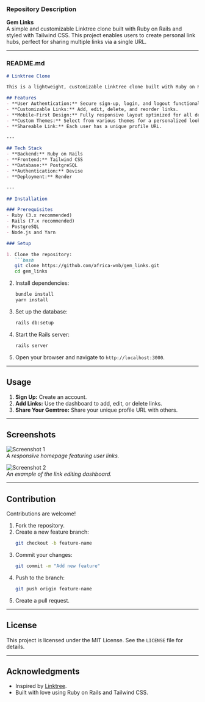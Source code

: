 ### Repository Description

**Gem Links**  
A simple and customizable Linktree clone built with Ruby on Rails and styled with Tailwind CSS. This project enables users to create personal link hubs, perfect for sharing multiple links via a single URL.

---

### README.md  

```markdown
# Linktree Clone  

This is a lightweight, customizable Linktree clone built with Ruby on Rails and styled using Tailwind CSS. The app allows users to create a personalized link hub to share multiple links in one place.

## Features  
- **User Authentication:** Secure sign-up, login, and logout functionality using Devise.  
- **Customizable Links:** Add, edit, delete, and reorder links.  
- **Mobile-First Design:** Fully responsive layout optimized for all devices.  
- **Custom Themes:** Select from various themes for a personalized look.  
- **Shareable Link:** Each user has a unique profile URL.  

---

## Tech Stack  
- **Backend:** Ruby on Rails  
- **Frontend:** Tailwind CSS  
- **Database:** PostgreSQL  
- **Authentication:** Devise  
- **Deployment:** Render  

---

## Installation  

### Prerequisites  
- Ruby (3.x recommended)  
- Rails (7.x recommended)  
- PostgreSQL  
- Node.js and Yarn  

### Setup  

1. Clone the repository:  
   ```bash
   git clone https://github.com/africa-wnb/gem_links.git
   cd gem_links
   ```  

2. Install dependencies:  
   ```bash
   bundle install
   yarn install
   ```  

3. Set up the database:  
   ```bash
   rails db:setup
   ```  

4. Start the Rails server:  
   ```bash
   rails server
   ```  

5. Open your browser and navigate to `http://localhost:3000`.  

---

## Usage  

1. **Sign Up:** Create an account.  
2. **Add Links:** Use the dashboard to add, edit, or delete links.  
3. **Share Your Gemtree:** Share your unique profile URL with others.  

---

## Screenshots  

![Screenshot 1](path/to/screenshot1.png)  
*A responsive homepage featuring user links.*  

![Screenshot 2](path/to/screenshot2.png)  
*An example of the link editing dashboard.*  

---

## Contribution  

Contributions are welcome!  

1. Fork the repository.  
2. Create a new feature branch:  
   ```bash
   git checkout -b feature-name
   ```  
3. Commit your changes:  
   ```bash
   git commit -m "Add new feature"  
   ```  
4. Push to the branch:  
   ```bash
   git push origin feature-name
   ```  
5. Create a pull request.  

---

## License  

This project is licensed under the MIT License. See the `LICENSE` file for details.  

---

## Acknowledgments  
- Inspired by [Linktree](https://linktr.ee).  
- Built with love using Ruby on Rails and Tailwind CSS.  
```